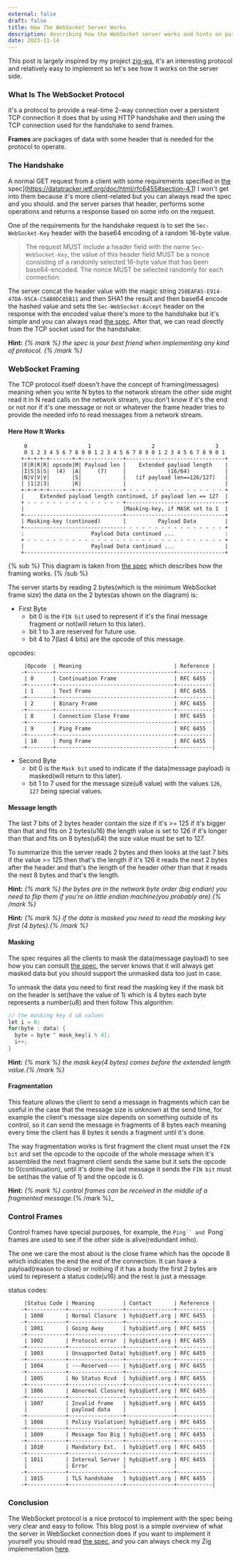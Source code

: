 ```yaml
---
external: false
draft: false
title: How The WebSocket Server Works
description: describing how the WebSocket server works and hints on parsing its frames
date: 2023-11-14
---
```


This post is largely inspired by my project [zig-ws](https://github.com/thegeeko/zig-ws), it's an interesting 
protocol and relatively easy to implement so let's see how it works on the server side.

### What Is The WebSocket Protocol
it's a protocol to provide a real-time 2-way connection over a persistent TCP connection it does that by using 
HTTP handshake and then using the TCP connection used for the handshake to send frames.

**Frames** are packages of data with some header that is needed for the protocol to operate.

### The Handshake

A normal GET request from a client with some requirements specified in [the](https://datatracker.ietf.org/doc/html/rfc6455#section-4.1) spec](https://datatracker.ietf.org/doc/html/rfc6455#section-4.1) I won't get into them because it's more client-related but you can always read the spec and you should.
and the server parses that header, performs some operations and returns a response based on some info on the request.

One of the requirements for the handshake request is to set the `Sec-WebSocket-Key` header with the base64 encoding 
of a random 16-byte value.

> The request MUST include a header field with the name
  `Sec-WebSocket-Key`, the value of this header field MUST be a
  nonce consisting of a randomly selected 16-byte value that has
  been base64-encoded.  The nonce
  MUST be selected randomly for each connection.

The server concat the header value with the magic string `258EAFA5-E914-47DA-95CA-C5AB0DC85B11` and then SHA1 the result 
and then base64 encode the hashed value and sets the `Sec-WebSocket-Accept` header on the response with the encoded 
value there's more to the handshake but it's simple and you can always read [the spec](https://datatracker.ietf.org/doc/html/rfc6455#section-4.2).
After that, we can read directly from the TCP socket used for the handshake.

**Hint:** _{% mark %}  the spec is your best friend when implementing any kind of protocol. {% /mark %}_

### WebSocket Framing
The TCP protocol itself doesn't have the concept of framing(messages) meaning when you write N bytes to the network 
stream the other side might read it in N read calls on the network stream, you don't know if it's the end or not nor if 
it's one message or not or whatever the frame header tries to provide the needed info to read messages from a network 
stream.

#### Here How It Works

```
     0                   1                   2                   3
     0 1 2 3 4 5 6 7 8 9 0 1 2 3 4 5 6 7 8 9 0 1 2 3 4 5 6 7 8 9 0 1
    +-+-+-+-+-------+-+-------------+-------------------------------+
    |F|R|R|R| opcode|M| Payload len |    Extended payload length    |
    |I|S|S|S|  (4)  |A|     (7)     |             (16/64)           |
    |N|V|V|V|       |S|             |   (if payload len==126/127)   |
    | |1|2|3|       |K|             |                               |
    +-+-+-+-+-------+-+-------------+ - - - - - - - - - - - - - - - +
    |     Extended payload length continued, if payload len == 127  |
    + - - - - - - - - - - - - - - - +-------------------------------+
    |                               |Masking-key, if MASK set to 1  |
    +-------------------------------+-------------------------------+
    | Masking-key (continued)       |          Payload Data         |
    +-------------------------------- - - - - - - - - - - - - - - - +
    :                     Payload Data continued ...                :
    + - - - - - - - - - - - - - - - - - - - - - - - - - - - - - - - +
    |                     Payload Data continued ...                |
    +---------------------------------------------------------------+
```

{% sub %} This diagram is taken from [the spec](https://datatracker.ietf.org/doc/html/rfc6455) which describes how the framing works. {% /sub %}

The server starts by reading 2 bytes(which is the minimum WebSocket frame size) the data on the 2 bytes(as shown on
the diagram) is:

- First Byte
  - bit 0 is the `FIN bit` used to represent if it's the final message fragment or not(will return to this later).
  - bit 1 to 3 are reserved for future use.
  - bit 4 to 7(last 4 bits) are the opcode of this message.

opcodes:
```
     |Opcode  | Meaning                             | Reference |
    -+--------+-------------------------------------+-----------|
     | 0      | Continuation Frame                  | RFC 6455  |
    -+--------+-------------------------------------+-----------|
     | 1      | Text Frame                          | RFC 6455  |
    -+--------+-------------------------------------+-----------|
     | 2      | Binary Frame                        | RFC 6455  |
    -+--------+-------------------------------------+-----------|
     | 8      | Connection Close Frame              | RFC 6455  |
    -+--------+-------------------------------------+-----------|
     | 9      | Ping Frame                          | RFC 6455  |
    -+--------+-------------------------------------+-----------|
     | 10     | Pong Frame                          | RFC 6455  |
    -+--------+-------------------------------------+-----------|
```

- Second Byte
  - bit 0 is the `Mask bit` used to indicate if the data(message payload) is masked(will return to this later).
  - bit 1 to 7 used for the message size(u8 value) with the values `126`, `127` being special values.

#### Message length

The last 7 bits of 2 bytes header contain the size if it's >= 125 if it's bigger than that and fits on 2 bytes(u16) the length value is set to 126
if it's longer than that and fits on 8 bytes(u64) the size value must be set to 127.

To summarize this the server reads 2 bytes and then looks at the last 7 bits if the value >= 125 then that's the length if it's 126 it reads the next 2
bytes after the header and that's the length of the header other than that it reads the next 8 bytes and that's the length.


**Hint:** _{% mark %}  the bytes are in the network byte order (big endian) you need to flip them if you're on little endian machine(you probably are).{% /mark %}_

**Hint:** _{% mark %} if the data is masked you need to read the masking key first (4 bytes).{% /mark %}_

#### Masking

The spec requires all the clients to mask the data(message payload) to see how you can consult [the spec](https://datatracker.ietf.org/doc/html/rfc6455#section-5.3), the server knows that it will always get masked data but you should support the unmasked data too just in case.

To unmask the data you need to first read the masking key if the mask bit on the header is set(have the value of 1) which is 4 bytes each byte 
represents a number(u8) and then follow This algorithm:

```cpp
// the masking key 4 u8 values
let i = 0;
for(byte : data) {
  byte = byte ^ mask_key[i % 4]; 
  i++;
}
```

**Hint:** _{% mark %} the mask key(4 bytes) comes before the extended length value.{% /mark %}_

#### Fragmentation

This feature allows the client to send a message in fragments which can be useful in the case that the message size is unknown at the send time, for 
example the client's message size depends on something outside of its control, so it can send the message in fragments of 8 bytes each meaning every 
time the client has 8 bytes it sends a fragment until it's done.

The way fragmentation works is first fragment the client must unset the `FIN bit` and set the opcode to the opcode of the whole message when it's 
assembled the next fragment client sends the same but it sets the opcode to 0(continuation), until it's done the last message it sends the `FIN bit` must be set(has the value of 1) and the opcode is 0.

**Hint:** _{% mark %} control frames can be received in the middle of a fragmented message._{% /mark %}_

### Control Frames

Control frames have special purposes, for example, the `Ping`` and `Pong` frames are used to see if the other side is alive(redundant imho).

The one we care the most about is the close frame which has the opcode 8 which indicates the end the end of the connection. It can have a 
payload(reason to close) or nothing if it has a body the first 2 bytes are used to represent a status code(u16) and the rest is just a message.

status codes:
```
     |Status Code | Meaning         | Contact       | Reference |
    -+------------+-----------------+---------------+-----------|
     | 1000       | Normal Closure  | hybi@ietf.org | RFC 6455  |
    -+------------+-----------------+---------------+-----------|
     | 1001       | Going Away      | hybi@ietf.org | RFC 6455  |
    -+------------+-----------------+---------------+-----------|
     | 1002       | Protocol error  | hybi@ietf.org | RFC 6455  |
    -+------------+-----------------+---------------+-----------|
     | 1003       | Unsupported Data| hybi@ietf.org | RFC 6455  |
    -+------------+-----------------+---------------+-----------|
     | 1004       | ---Reserved---- | hybi@ietf.org | RFC 6455  |
    -+------------+-----------------+---------------+-----------|
     | 1005       | No Status Rcvd  | hybi@ietf.org | RFC 6455  |
    -+------------+-----------------+---------------+-----------|
     | 1006       | Abnormal Closure| hybi@ietf.org | RFC 6455  |
    -+------------+-----------------+---------------+-----------|
     | 1007       | Invalid frame   | hybi@ietf.org | RFC 6455  |
     |            | payload data    |               |           |
    -+------------+-----------------+---------------+-----------|
     | 1008       | Policy Violation| hybi@ietf.org | RFC 6455  |
    -+------------+-----------------+---------------+-----------|
     | 1009       | Message Too Big | hybi@ietf.org | RFC 6455  |
    -+------------+-----------------+---------------+-----------|
     | 1010       | Mandatory Ext.  | hybi@ietf.org | RFC 6455  |
    -+------------+-----------------+---------------+-----------|
     | 1011       | Internal Server | hybi@ietf.org | RFC 6455  |
     |            | Error           |               |           |
    -+------------+-----------------+---------------+-----------|
     | 1015       | TLS handshake   | hybi@ietf.org | RFC 6455  |
    -+------------+-----------------+---------------+-----------|
```

### Conclusion

The WebSocket protocol is a nice protocol to implement with the spec being very clear and easy to follow. This blog post is a simple overview of 
what the server in WebSocket connection does if you want to implement it yourself you should read 
[the spec](https://datatracker.ietf.org/doc/html/rfc6455), and you can always check my Zig implementation [here](https://github.com/thegeeko/zig-ws).
